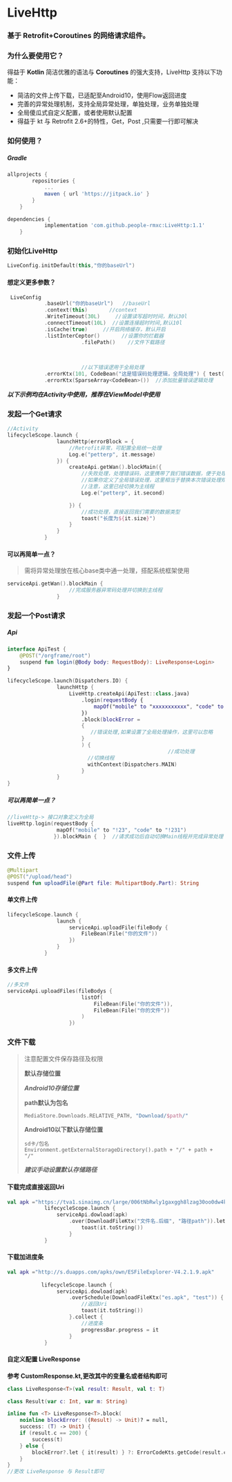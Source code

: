 # LiveHttp

### 基于 Retrofit+Coroutines 的网络请求组件。

### 

### 为什么要使用它？

得益于 **Kotlin** 简洁优雅的语法与 **Coroutines** 的强大支持，LiveHttp 支持以下功能：

- 简洁的文件上传下载，已适配至Android10，使用Flow返回进度
- 完善的异常处理机制，支持全局异常处理，单独处理，业务单独处理
- 全局傻瓜式自定义配置，或者使用默认配置
- 得益于 kt 与 Retrofit 2.6+的特性，Get，Post ,只需要一行即可解决



### 如何使用？


##### Gradle

```groovy
allprojects {
		repositories {
			...
			maven { url 'https://jitpack.io' }
		}
	}
```

```groovy
dependencies {
	        implementation 'com.github.people-rmxc:LiveHttp:1.1'
	}
```

### 初始化LiveHttp

```kotlin
LiveConfig.initDefault(this,"你的baseUrl")
```

#### 想定义更多参数？

```kotlin
 LiveConfig
            .baseUrl("你的baseUrl")   //baseUrl
            .context(this)       //context
            .WriteTimeout(30L)     //设置读写超时时间，默认30l
            .connectTimeout(10L)  //设置连接超时时间,默认10l
            .isCache(true)     //开启网络缓存，默认开启
            .listInterCeptor()       //设置你的拦截器
						.filePath()    //文件下载路径
				
		

						//以下错误逻用于全局处理
            .errorKtx(101, CodeBean("这是错误码处理逻辑，全局处理") { test() })
            .errorKtx(SparseArray<CodeBean>())  //添加批量错误逻辑处理
```



***以下示例均在Activity中使用，推荐在ViewModel中使用***

### 发起一个Get请求

```kotlin
//Activity
lifecycleScope.launch {
                launchHttp(errorBlock = {
                    //Retrofit异常，可配置全局统一处理
                    Log.e("petterp", it.message)
                }) {
                    createApi.getWan().blockMain({
                        //失败处理，处理错误码，这里携带了我们错误数据，便于处理
                        //如果你定义了全局错误处理，这里相当于替换本次错误处理规则
                        //注意，这里已经切换为主线程
                        Log.e("petterp", it.second)

                    }) {
                        //成功处理，直接返回我们需要的数据类型
                        toast("长度为${it.size}")
                    }
                }
            }
```

#### 可以再简单一点？

> 需将异常处理放在核心base类中通一处理，搭配系统框架使用

```kotlin
serviceApi.getWan().blockMain { 
      				//完成服务器异常码处理并切换到主线程    
                }
```





### 发起一个Post请求

##### Api

```kotlin
interface ApiTest {
    @POST("/orgframe/root")
    suspend fun login(@Body body: RequestBody): LiveResponse<Login>
}
```

```kotlin
lifecycleScope.launch(Dispatchers.IO) {
                launchHttp {
                    LiveHttp.createApi(ApiTest::class.java)
                        .login(requestBody {
                            mapOf("mobile" to "xxxxxxxxxxx", "code" to "123")
                        })
                        .block(blockError =
                        {
                           //错误处理,如果设置了全局处理操作，这里可以忽略
                        }
                        ) {
													//成功处理
                          //切换线程
                          withContext(Dispatchers.MAIN)
                        }
                }
}
```

##### 可以再简单一点？

```kotlin
//liveHttp-> 接口对象定义为全局
liveHttp.login(requestBody {
                mapOf("mobile" to "!23", "code" to "!231")
               }).blockMain {  }  //请求成功后自动切换Main线程并完成异常处理
```





### 文件上传

```kotlin
@Multipart
@POST("/upload/head")
suspend fun uploadFile(@Part file: MultipartBody.Part): String
```

#### 单文件上传

```kotlin
lifecycleScope.launch {
                launch {
                    serviceApi.uploadFile(fileBody {
                        FileBean(File("你的文件"))
                    })
                }
            }
```

#### 多文件上传

```kotlin
//多文件
serviceApi.uploadFiles(fileBodys {
                        listOf(
                            FileBean(File("你的文件")),
                            FileBean(File("你的文件"))
                        )
                    })
```





### 文件下载

> 注意配置文件保存路径及权限
>
> **默认存储位置**
>
> ***Android10存储位置*** 
>
> **path默认为包名**
>
> ```kotlin
> MediaStore.Downloads.RELATIVE_PATH, "Download/$path/"
> ```
>
> **Android10以下默认存储位置**
>
> ```
> sd卡/包名
> Environment.getExternalStorageDirectory().path + "/" + path + "/"
> ```
>
> ***建议手动设置默认存储路径***

#### 下载完成直接返回Uri

```kotlin
val apk ="https://tva1.sinaimg.cn/large/006tNbRwly1gaxggh8lzag30oo0dw4ko.gif"
            lifecycleScope.launch {
                serviceApi.dowload(apk)
                    .over(DownloadFileKtx("文件名.后缀", "路径path")).let {
                        toast(it.toString())
                    }
            }
```



#### 下载加进度条

```kotlin
val apk ="http://s.duapps.com/apks/own/ESFileExplorer-V4.2.1.9.apk"
        
           lifecycleScope.launch {
                serviceApi.dowload(apk)
                    .overSchedule(DownloadFileKtx("es.apk", "test")) {
                      	//返回Uri
                        toast(it.toString())
                    }.collect {
                        //进度条
                        progressBar.progress = it
                    }
            }
```





#### 自定义配置 **LiveResponse**

**参考 CustomResponse.kt,更改其中的变量名或者结构即可**

```kotlin
class LiveResponse<T>(val result: Result, val t: T)

class Result(var c: Int, var m: String)

inline fun <T> LiveResponse<T>.block(
    noinline blockError: ((Result) -> Unit)? = null,
    success: (T) -> Unit) {
    if (result.c == 200) {
        success(t)
    } else {
        blockError?.let { it(result) } ?: ErrorCodeKts.getCode(result.c).obj.invoke()
    }
}
//更改 LiveResponse 与 Result即可
```

